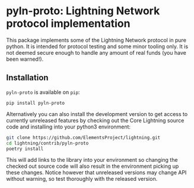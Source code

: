 # pyln-proto: Lightning Network protocol implementation

This package implements some of the Lightning Network protocol in pure
python. It is intended for protocol testing and some minor tooling only. It is
not deemed secure enough to handle any amount of real funds (you have been
warned!).


## Installation

`pyln-proto` is available on `pip`:

```
pip install pyln-proto
```

Alternatively you can also install the development version to get access to
currently unreleased features by checking out the Core Lightning source code and
installing into your python3 environment:

```bash
git clone https://github.com/ElementsProject/lightning.git
cd lightning/contrib/pyln-proto
poetry install
```

This will add links to the library into your environment so changing the
checked out source code will also result in the environment picking up these
changes. Notice however that unreleased versions may change API without
warning, so test thoroughly with the released version.
